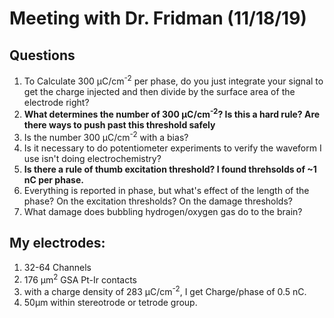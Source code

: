 # Meeting with Dr. Fridman (11/18/19)

## Questions
1. To Calculate 300 μC/cm<sup>-2</sup> per phase, do you just integrate your signal to get the charge injected and then divide by the surface area of the electrode right?
2. **What determines the number of 300 μC/cm<sup>-2</sup>? Is this a hard rule? Are there ways to push past this threshold safely** 
3. Is the number 300 μC/cm<sup>-2</sup> with a bias?
4. Is it necessary to do potentiometer experiments to verify the waveform I use isn't doing electrochemistry? 
5. **Is there a rule of thumb excitation threshold? I found threhsolds of ~1 nC per phase.**
6. Everything is reported in phase, but what's effect of the length of the phase? On the excitation thresholds? On the damage thresholds? 
7. What damage does bubbling hydrogen/oxygen gas do to the brain? 


## My electrodes:
1. 32-64 Channels 
2. 176 μm<sup>2</sup> GSA Pt-Ir contacts
3. with a charge density of 283 μC/cm<sup>-2</sup>, I get Charge/phase of 0.5 nC. 
4. 50μm within stereotrode or tetrode group. 


